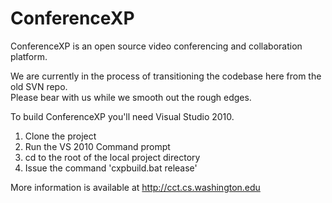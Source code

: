 ConferenceXP
============

ConferenceXP is an open source video conferencing and collaboration platform.  

We are currently in the process of transitioning the codebase here from the old SVN repo.  
Please bear with us while we smooth out the rough edges.

To build ConferenceXP you'll need Visual Studio 2010.  

1. Clone the project
2. Run the VS 2010 Command prompt
3. cd to the root of the local project directory
4. Issue the command 'cxpbuild.bat release'

More information is available at http://cct.cs.washington.edu
